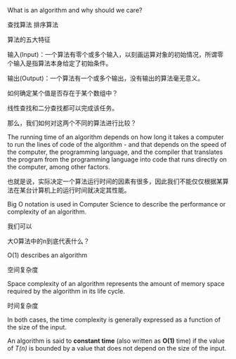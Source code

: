What is an algorithm and why should we care?

查找算法 排序算法

算法的五大特征

输入(Input)：一个算法有零个或多个输入，以刻画运算对象的初始情况，所谓零个输入是指算法本身给定了初始条件。

输出(Output)：一个算法有一个或多个输出，没有输出的算法毫无意义。

如何确定某个值是否存在于某个数组中？

线性查找和二分查找都可以完成该任务。

那么，我们如何对这两个不同的算法进行比较？

The running time of an algorithm depends on how long it takes a computer to run the lines of code of the algorithm - and that depends on the speed of the computer, the programming language, and the compiler that translates the program from the programming language into code that runs directly on the computer, among other factors.

也就是说，实际决定一个算法运行时间的因素有很多，因此我们不能仅仅根据某算法在某台计算机上的运行时间就决定其性能。

Big O notation is used in Computer Science to describe the performance or complexity of an algorithm.

我们可以

大O算法中的n到底代表什么？
 
O(1) describes an algorithm 

空间复杂度

Space complexity of an algorithm represents the amount of memory space required by the algorithm in its life cycle.

时间复杂度

In both cases, the time complexity is generally expressed as a function of the size of the input.

An algorithm is said to **constant time** (also written as **O(1)** time) if the value of *T(n)* is bounded by a value that does not depend on the size of the input.